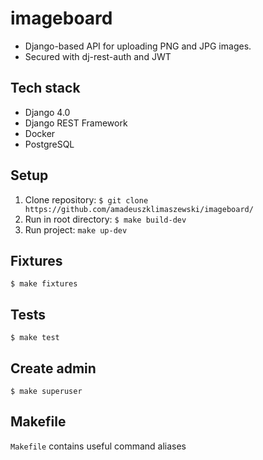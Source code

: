 # imageboard
* Django-based API for uploading PNG and JPG images.
* Secured with dj-rest-auth and JWT

## Tech stack
* Django 4.0
* Django REST Framework
* Docker
* PostgreSQL

## Setup
1. Clone repository:
`$ git clone https://github.com/amadeuszklimaszewski/imageboard/`
2. Run in root directory:
`$ make build-dev`
4. Run project: `make up-dev`


## Fixtures
`$ make fixtures`

## Tests
`$ make test`

## Create admin
`$ make superuser`

## Makefile
`Makefile` contains useful command aliases

